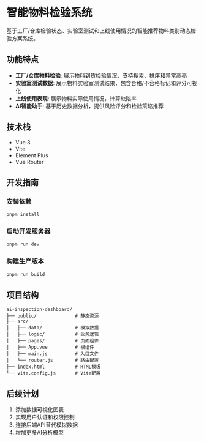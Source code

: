 # 智能物料检验系统

基于工厂/仓库检验状态、实验室测试和上线使用情况的智能推荐物料类别动态检验方案系统。

## 功能特点

- **工厂/仓库物料检验**: 展示物料到货检验情况，支持搜索、排序和异常高亮
- **实验室测试数据**: 展示物料实验室测试结果，包含合格/不合格标记和评分可视化
- **上线使用表现**: 展示物料实际使用情况，计算缺陷率
- **AI智能助手**: 基于历史数据分析，提供风险评分和检验策略推荐

## 技术栈

- Vue 3
- Vite
- Element Plus
- Vue Router

## 开发指南

### 安装依赖

```bash
pnpm install
```

### 启动开发服务器

```bash
pnpm run dev
```

### 构建生产版本

```bash
pnpm run build
```

## 项目结构

```
ai-inspection-dashboard/
├── public/              # 静态资源
├── src/
│   ├── data/            # 模拟数据
│   ├── logic/           # 业务逻辑
│   ├── pages/           # 页面组件
│   ├── App.vue          # 根组件
│   ├── main.js          # 入口文件
│   └── router.js        # 路由配置
├── index.html           # HTML模板
└── vite.config.js       # Vite配置
```

## 后续计划

1. 添加数据可视化图表
2. 实现用户认证和权限控制
3. 连接后端API替代模拟数据
4. 增加更多AI分析模型
